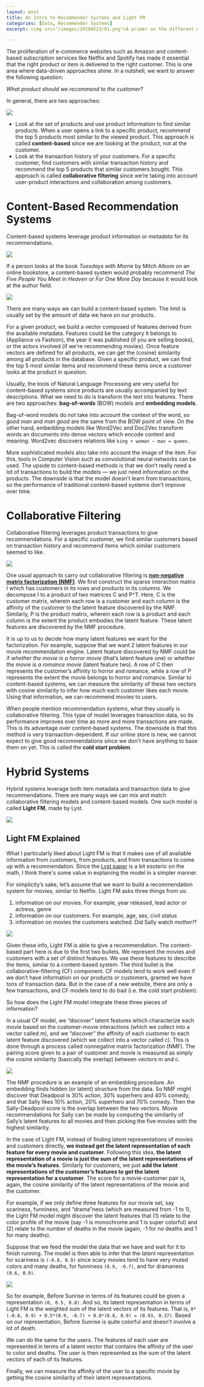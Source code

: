 ```yaml
---
layout: post
title: An Intro to Recommender Systems and Light FM
categories: [Data, Recommender Systems]
excerpt: <img src="/images/20180523/01.png">A primer on the different ways we can recommend items to customers. Content-based methods, collaborative filtering, hybrid methods - all included. I also discuss Light FM, a particularly cool hybrid method, that shines in cold start problems.

---
```

The proliferation of e-commerce websites such as Amazon and content-based subscription services like Netflix and Spotify has made it essential that the right product or item is delivered to the right customer. This is one area where data-driven approaches shine. In a nutshell, we want to answer the following question: 

*What product should we recommend to the customer?*

In general, there are two approaches:

![](/images/20180523/01.png)

* Look at the set of products and use product information to find similar products. When a user opens a link to a specific product, recommend the top 5 products most similar to the viewed product. This approach is called **content-based** since we are looking at the product, not at the customer.
* Look at the transaction history of your customers. For a specific customer, find customers with similar transaction history and recommend the top 5 products that similar customers bought. This approach is called **collaborative filtering** since we’re taking into account user-product interactions and collaboration among customers.

# Content-Based Recommendation Systems
Content-based systems leverage product information or *metadata* for its recommendations. 

![](https://miro.medium.com/max/828/1*1b-yMSGZ1HfxvHiJCiPV7Q.png)

If a person looks at the book *Tuesdays with Morrie* by Mitch Albom on an online bookstore, a content-based system would probably recommend *The Five People You Meet in Heaven* or *For One More Day* because it would look at the author field.

![](https://www.gannett-cdn.com/-mm-/e7ee9feecf661479da86be7de624256db61c4fcd/c=0-130-548-440/local/-/media/2017/03/24/DetroitFreePress/DetroitFreePress/636259572201185978-Tuesdays-with-Morrie-final.jpg?width=1600&height=800&fit=crop)

There are many ways we can build a content-based system. The limit is usually set by the amount of data we have on our products. 

For a given product, we build a vector composed of features derived from the available metadata. Features could be the category it belongs to (Appliance vs Fashion), the year it was published (if you are selling books), or the actors involved (if we're recommending movies). Once feature vectors are defined for all products, we can get the (cosine) similarity among all products in the database. Given a specific product, we can find the top 5 most similar items and recommend these items once a customer looks at the product in question.

Usually, the tools of Natural Language Processing are very useful for content-based systems since products are usually accompanied by text descriptions. What we need to do is transform the text into features. There are two approaches: **bag-of-words** (BOW) models and **embedding models**.
 
Bag-of-word models do not take into account the context of the word, so *good man* and *man good* are the same from the BOW point of view. On the other hand, embedding models like Word2Vec and Doc2Vec transform words an documents into dense vectors which encode context and meaning. Word2vec discovers relations like `king + woman — man = queen.`

More sophisticated models also take into account the image of the item. For this, tools in Computer Vision such as convolutional neural networks can be used. The upside to content-based methods is that we don’t really need a lot of transactions to build the models — we just need information on the products. The downside is that the model doesn’t learn from transactions, so the performance of traditional content-based systems don’t improve over time.

# Collaborative Filtering
Collaborative filtering leverages product transactions to give recommendations. For a specific customer, we find similar customers based on transaction history and recommend items which similar customers seemed to like.

![](https://miro.medium.com/max/2656/1*6_NlX6CJYhtxzRM-t6ywkQ.png)

One usual approach to carry out collaborative filtering is [**non-negative matrix factorization (NMF)**](https://en.wikipedia.org/wiki/Non-negative_matrix_factorization). We first construct the sparse interaction matrix I which has customers in its rows and products in its columns. We decompose I to a product of two matrices C and P^T. Here, C is the customer matrix, wherein each row is a customer and each column is the affinity of the customer to the latent feature discovered by the NMF. Similarly, P is the product matrix, wherein each row is a product and each column is the extent the product embodies the latent feature. These latent features are discovered by the NMF procedure.

It is up to us to decide how many latent features we want for the factorization. For example, suppose that we want 2 latent features in our movie recommendation engine. Latent feature discovered by NMF could be if *whether the movie is a horror movie* (that’s latent feature one) or *whether the movie is a romance movie* (latent feature two). A row of C then represents the customer’s affinity to horror and romance, while a row of P represents the extent the movie belongs to horror and romance. Similar to content-based systems, we can measure the similarity of these two vectors with cosine similarity to infer how much each customer likes each movie. Using that information, we can recommend movies to users.

When people mention recommendation systems, what they usually is collaborative filtering. This type of model leverages transaction data, so its performance improves over time as more and more transactions are made. This is its advantage over content-based systems. The downside is that this method is very transaction-dependent. If our online store is new, we cannot expect to give good recommendations since we don't have anything to base them on yet. This is called the **cold start problem**.

# Hybrid Systems
Hybrid systems leverage both item metadata and transaction data to give recommendations. There are many ways we can mix and match collaborative filtering models and content-based models. One such model is called **Light FM**, made by Lyst.

![](/images/20180523/02.png)

## Light FM Explained
What I particularly liked about Light FM is that it makes use of all available information from customers, from products, and from transactions to come up with a recommendation. Since the [Lyst paper](https://arxiv.org/abs/1507.08439) is a bit esoteric on the math, I think there's some value in explaining the model in a simpler manner.

For simplicity’s sake, let’s assume that we want to build a recommendation system for movies, similar to Netflix. Light FM asks three things from us:
1. information on our movies. For example, year released, lead actor or actress, genre
2. information on our customers. For example, age, sex, civil status
3. information on movies the customers watched. Did Sally watch *mother!*?

![](/images/20180523/03.jpeg)

Given these info, Light FM is able to give a recommendation. The content-based part here is due to the first two bullets. We represent the movies and customers with a set of distinct features. We use these features to describe the items, similar to a content-based system. The third bullet is the collaborative-filtering (CF) component. CF models tend to work well even if we don’t have information on our products or customers, granted we have tons of transaction data. But in the case of a new website, there are only a few transactions, and CF models tend to do bad (i.e. the cold start problem).

So how does the Light FM model integrate these three pieces of information?

In a usual CF model, we “discover” latent features which characterize each movie based on the customer-movie interactions (which we collect into a vector called m), and we “discover” the affinity of each customer to each latent feature discovered (which we collect into a vector called c). This is done through a process called nonnegative matrix factorization (NMF). The pairing score given to a pair of customer and movie is measured as simply the cosine similarity (basically the overlap) between vectors m and c.

![](/images/20180523/04.jpeg)

The NMF procedure is an example of an embedding procedure. An embedding finds hidden (or latent) structure from the data. So NMF might discover that Deadpool is 30% action, 30% superhero and 40% comedy, and that Sally likes 10% action, 20% superhero and 70% comedy. Then the Sally-Deadpool score is the overlap between the two vectors. Movie recommendations for Sally can be made by computing the similarity of Sally’s latent features to all movies and then picking the five movies with the highest similarity.

In the case of Light FM, instead of finding latent representations of movies and customers directly, **we instead get the latent representation of each feature for every movie and customer**. Following this idea, **the latent representation of a movie is just the sum of the latent representations of the movie’s features**. Similarly for customers, we just **add the latent representations of the customer’s features to get the latent representation for a customer**. The score for a movie-customer pair is, again, the cosine similarity of the latent representations of the movie and the customer.

For example, if we only define three features for our movie set, say scariness, funniness, and “drama”ness (which are measured from -1 to 1), the Light FM model might discover the latent features that (1) relate to the color profile of the movie (say -1 is monochrome and 1 is super colorful) and (2) relate to the number of deaths in the movie (again, -1 for no deaths and 1 for many deaths).

Suppose that we feed the model the data that we have and wait for it to finish running. The model is then able to infer that the latent representation for scariness is `(-0.8, 0.9)` since scary movies tend to have very muted colors and many deaths, for funniness `(0.9, -0.7)`, and for dramaness `(0.6, 0.9)`.

![](https://s26162.pcdn.co/wp-content/uploads/2019/03/linklater_before.jpeg)

So for example, Before Sunrise in terms of its features could be given a representation `(0, 0.5, 0.8)`. And so, its latent representation in terms of Light FM is the weighted sum of the latent vectors of its features. That is, `0*(-0.8, 0.9) + 0.5*(0.9, -0.7) + 0.8*(0.6, 0.9) = (0.93, 0.37)`. Based on our representation, Before Sunrise is quite colorful and doesn't involve a lot of death.

We can do the same for the users. The features of each user are represented in terms of a latent vector that contains the affinity of the user to color and deaths. The user is then represented as the sum of the latent vectors of each of its features.

Finally, we can measure the affinity of the user to a specific movie by getting the cosine similarity of their latent representations.
